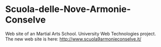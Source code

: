 # Scuola-delle-Nove-Armonie-Conselve
Web site of an Martial Arts School.
University Web Technologies project.
The new web site is here: http://www.scuola9armonieconselve.it/
